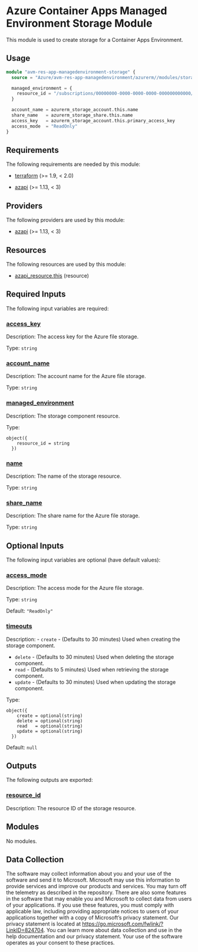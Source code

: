 <!-- BEGIN_TF_DOCS -->
# Azure Container Apps Managed Environment Storage Module

This module is used to create storage for a Container Apps Environment.

## Usage

```terraform
module "avm-res-app-managedenvironment-storage" {
  source = "Azure/avm-res-app-managedenvironment/azurerm//modules/storage"

  managed_environment = {
    resource_id = "/subscriptions/00000000-0000-0000-0000-000000000000/resourceGroups/myResourceGroup/providers/Microsoft.App/managedEnvironments/myEnv"
  }

  account_name = azurerm_storage_account.this.name
  share_name   = azurerm_storage_share.this.name
  access_key   = azurerm_storage_account.this.primary_access_key
  access_mode  = "ReadOnly"
}
```

<!-- markdownlint-disable MD033 -->
## Requirements

The following requirements are needed by this module:

- <a name="requirement_terraform"></a> [terraform](#requirement\_terraform) (>= 1.9, < 2.0)

- <a name="requirement_azapi"></a> [azapi](#requirement\_azapi) (>= 1.13, < 3)

## Providers

The following providers are used by this module:

- <a name="provider_azapi"></a> [azapi](#provider\_azapi) (>= 1.13, < 3)

## Resources

The following resources are used by this module:

- [azapi_resource.this](https://registry.terraform.io/providers/azure/azapi/latest/docs/resources/resource) (resource)

<!-- markdownlint-disable MD013 -->
## Required Inputs

The following input variables are required:

### <a name="input_access_key"></a> [access\_key](#input\_access\_key)

Description: The access key for the Azure file storage.

Type: `string`

### <a name="input_account_name"></a> [account\_name](#input\_account\_name)

Description: The account name for the Azure file storage.

Type: `string`

### <a name="input_managed_environment"></a> [managed\_environment](#input\_managed\_environment)

Description: The storage component resource.

Type:

```hcl
object({
    resource_id = string
  })
```

### <a name="input_name"></a> [name](#input\_name)

Description: The name of the storage resource.

Type: `string`

### <a name="input_share_name"></a> [share\_name](#input\_share\_name)

Description: The share name for the Azure file storage.

Type: `string`

## Optional Inputs

The following input variables are optional (have default values):

### <a name="input_access_mode"></a> [access\_mode](#input\_access\_mode)

Description: The access mode for the Azure file storage.

Type: `string`

Default: `"ReadOnly"`

### <a name="input_timeouts"></a> [timeouts](#input\_timeouts)

Description:  - `create` - (Defaults to 30 minutes) Used when creating the storage component.
 - `delete` - (Defaults to 30 minutes) Used when deleting the storage component.
 - `read` - (Defaults to 5 minutes) Used when retrieving the storage component.
 - `update` - (Defaults to 30 minutes) Used when updating the storage component.

Type:

```hcl
object({
    create = optional(string)
    delete = optional(string)
    read   = optional(string)
    update = optional(string)
  })
```

Default: `null`

## Outputs

The following outputs are exported:

### <a name="output_resource_id"></a> [resource\_id](#output\_resource\_id)

Description: The resource ID of the storage resource.

## Modules

No modules.

<!-- markdownlint-disable-next-line MD041 -->
## Data Collection

The software may collect information about you and your use of the software and send it to Microsoft. Microsoft may use this information to provide services and improve our products and services. You may turn off the telemetry as described in the repository. There are also some features in the software that may enable you and Microsoft to collect data from users of your applications. If you use these features, you must comply with applicable law, including providing appropriate notices to users of your applications together with a copy of Microsoft’s privacy statement. Our privacy statement is located at <https://go.microsoft.com/fwlink/?LinkID=824704>. You can learn more about data collection and use in the help documentation and our privacy statement. Your use of the software operates as your consent to these practices.
<!-- END_TF_DOCS -->
